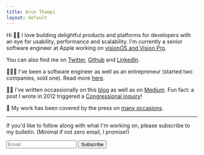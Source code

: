 ```yaml
---
title: Arun Thampi
layout: default
---
```


Hi 👋🏽 I love building delightful products and platforms for developers with an eye for usability, performance and scalability. I'm currently a senior software engineer at Apple working on [visionOS and Vision Pro](https://www.apple.com/apple-vision-pro/).

You can also find me on [Twitter](https://twitter.com/iamclovin), [Github](https://github.com/arunthampi) and [LinkedIn](https://linkedin.com/in/arunthampi).

🧑🏽‍💻 I've been a software engineer as well as an entrepreneur (started two companies, sold one). Read more [here](/work.html).

✍🏽 I've written occassionally on this [blog](/archives.html) as well as on [Medium](https://medium.com/@iamclovin). Fun fact: a post I wrote in 2012 triggered a [Congressional inquiry](https://butterfield.house.gov/media-center/press-releases/ranking-members-waxman-and-butterfield-want-answers-from-apple-on-iphone)!

📢 My work has been covered by the press on [many occasions](/press.html).

<hr class="email-subscribe-divider"/>

If you'd like to follow along with what I'm working on, please subscribe to my bulletin. (Minimal if not zero email, I promise!)

<form action="{{site.mailchimp-list}}" method="post" name="mc-embedded-subscribe-form" class="wj-contact-form validate" target="_blank" novalidate>
    <div class="mc-field-group">
        <input type="email" placeholder="Email" name="EMAIL" class="required email" id="mce-EMAIL" autocomplete="on">
        <input type="submit" value="Subscribe" name="subscribe" class="heart">
    </div>
</form>
